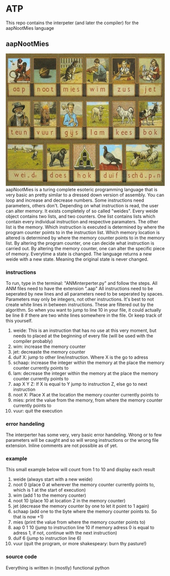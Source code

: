 # ATP
This repo contains the interpeter (and later the compiler) for the aapNootMies language

## aapNootMies
![image](./Aap-Noot-Mies-Leesplankje.jpg)
aapNootMies is a turing complete esoteric programming language that is very basic an pretty similar to a dressed down version of assembly. You can loop and increase and decrease numbers.
Some instructions need parameters, others don't. Depending on what instruction is read, the user can alter memory. 
It exists completely of so called "weides". Every weide object contains two lists, and two counters. One list contains lists which contain every individual instruction and respective paramaters. The other list is the memory. Which instruction is executed is determined by where the program counter points to in the instruction list. Which memory location is altered is determined by where the memory counter points to in the memory list. By altering the program counter, one can decide what instruction is carried out. By altering the memory counter, one can alter the specific piece of memory. Everytime a state is changed. The language returns a new weide with a new state. Meaning the original state is never changed.

### instructions
To run, type in the terminal: "ANMinterperter.py" and follow the steps. All ANM files need to have the extension ".aap"
All instructions need to be seperated by new lines and all parameters need to be seperated by spaces. Parameters may only be integers, not other instructions.
It's best to not create white lines in between instructions. These are filtered out by the algorithm. So when you want to jump to line 10 in your file, it could actually be line 8 if there are two white lines somewhere in the file. Or keep track of this yourself.

1. weide: This is an instruction that has no use at this very moment, but needs to placed at the beginning of every file (will be used with the compiler probably)
2. wim: increase the memory counter
3. jet: decreaste the memory counter
4. duif X: jump to other line/instruction. Where X is the go to adress
5. schaap: increase the integer within the memory at the place the memory counter currently points to
6. lam: decrease the integer within the memory at the place the memory counter currently points to
7. aap X Y Z: If X is equal to Y jump to instruction Z, else go to next instruction
8. noot X: Place X at the location the memory counter currently points to
9. mies: print the value from the memory, from where the memory counter currently points to
10. vuur: quit the execution

### error handeling
The interperter has some very, very basic error handeling. Wrong or to few parameters will be caught and so will wrong instructions or the wrong file extension.
Inline comments are not possible as of yet.

### example
This small example below will count from 1 to 10 and display each result

1. weide (always start with a new weide)
2. noot 0 (place 0 at wherever the memory counter currently points to, which is 1 at the start of execution)
3. wim (add 1 to the memory counter)
4. noot 10 (place 10 at location 2 in the memory counter)
5. jet (decrease the memory counter by one to let it point to 1 again)
6. schaap (add one to the byte where the memory counter points to. So that is now +1)
7. mies (print the value from where the memory counter points to)
8. aap 0 1 10 (jump to instruction line 10 if memory adress 0 is equal to adress 1, if not, continue with the next instruction)
9. duif 6 (jump to instruction line 6)
10. vuur (quit the program, or more shakespeary: burn thy pasture!)

### source code
Everything is written in (mostly) functional python

